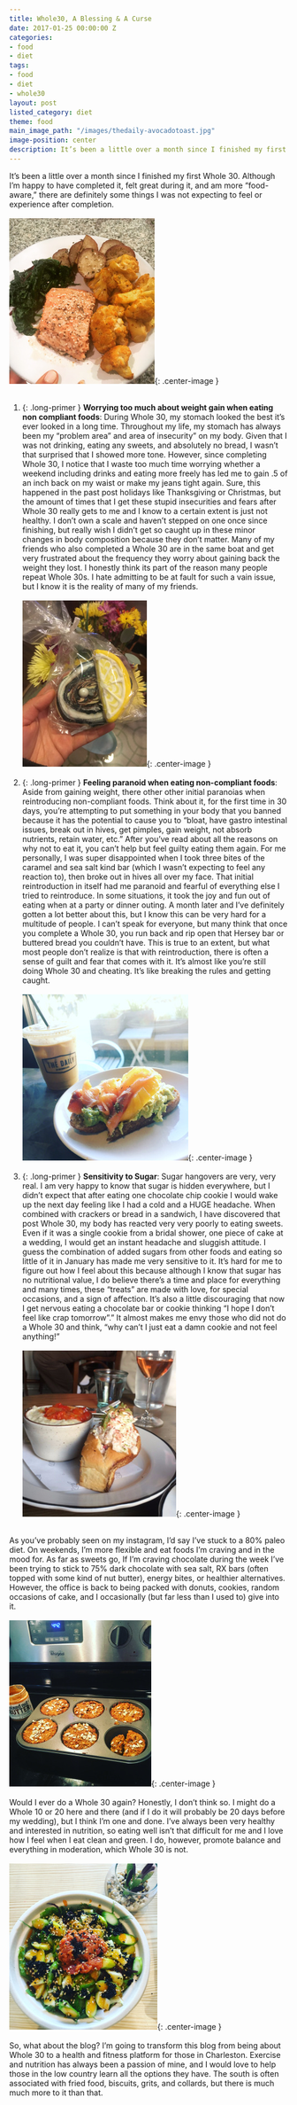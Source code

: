 ```yaml
---
title: Whole30, A Blessing & A Curse
date: 2017-01-25 00:00:00 Z
categories:
- food
- diet
tags:
- food
- diet
- whole30
layout: post
listed_category: diet
theme: food
main_image_path: "/images/thedaily-avocadotoast.jpg"
image-position: center
description: It’s been a little over a month since I finished my first Whole 30. Although I’m happy to have completed it, felt great during it, and am more “food-aware,” there are definitely some things I was not expecting to feel or experience after completion.
---
```


It’s been a little over a month since I finished my first Whole 30. Although I’m happy to have completed it, felt great during it, and am more “food-aware,” there are definitely some things I was not expecting to feel or experience after completion.
<br /><br />
![Image of spinach salmon and cauliflower](/images/whole30-salmon-cauli.jpg){: .center-image }
<br /><br />
1. {: .long-primer } **Worrying too much about weight gain when eating non compliant foods**: During Whole 30, my stomach looked the best it’s ever looked in a long time. Throughout my life, my stomach has always been my “problem area” and area of insecurity” on my body. Given that I was not drinking, eating any sweets, and absolutely no bread, I wasn’t that surprised that I showed more tone. However, since completing Whole 30, I notice that I waste too much time worrying whether a weekend including drinks and eating more freely has led me to gain .5 of an inch back on my waist or make my jeans tight again. Sure, this happened in the past post holidays like Thanksgiving or Christmas, but the amount of times that I get these stupid insecurities and fears after Whole 30 really gets to me and I know to a certain extent is just not healthy. I don’t own a scale and haven’t stepped on one once since finishing, but really wish I didn’t get so caught up in these minor changes in body composition because they don’t matter. Many of my friends who also completed a Whole 30 are in the same boat and get very frustrated about the frequency they worry about gaining back the weight they lost. I honestly think its part of the reason many people repeat Whole 30s.  I hate admitting to be at fault for such a vain issue, but I know it is the reality of many of my friends.
<br /><br />
![Image of a cookie](/images/whole30-cookie.jpg){: .center-image }
<br /><br />
2. {: .long-primer } **Feeling paranoid when eating non-compliant foods**: Aside from gaining weight, there other other initial paranoias when reintroducing non-compliant foods. Think about it, for the first time in 30 days, you’re attempting to put something in your body that you banned because it has the potential to cause you to “bloat, have gastro intestinal issues, break out in hives, get pimples, gain weight, not absorb nutrients, retain water, etc.” After you’ve read about all the reasons on why not to eat it, you can’t help but feel guilty eating them again. For me personally, I was super disappointed when I took three bites of the caramel and sea salt kind bar (which I wasn’t expecting to feel any reaction to), then broke out in hives all over my face. That initial reintroduction in itself had me paranoid and fearful of everything else I tried to reintroduce. In some situations, it took the joy and fun out of eating when at a party or dinner outing. A month later and I’ve definitely gotten a lot better about this, but I know this can be very hard for a multitude of people. I can’t speak for everyone, but many think that once you complete a Whole 30, you run back and rip open that Hersey bar or buttered bread you couldn’t have. This is true to an extent, but what most people don’t realize is that with reintroduction, there is often a sense of guilt and fear that comes with it. It’s almost like you’re still doing Whole 30 and cheating. It’s like breaking the rules and getting caught.
<br /><br />
![Image of a the daily coffee and avocado toast](/images/thedaily-avocadotoast.jpg){: .center-image }
<br /><br />
3. {: .long-primer } **Sensitivity to Sugar**: Sugar hangovers are very, very real. I am very happy to know that sugar is hidden everywhere, but I didn’t expect that after eating one chocolate chip cookie I would wake up the next day feeling like I had a cold and a HUGE headache. When combined with crackers or bread in a sandwich, I have discovered that post Whole 30, my body has reacted very very poorly to eating sweets. Even if it was a single cookie from a bridal shower, one piece of cake at a wedding, I would get an instant headache and sluggish attitude. I guess the combination of added sugars from other foods and eating so little of it in January has made me very sensitive to it. It’s hard for me to figure out how I feel about this because although I know that sugar has no nutritional value, I do believe there’s a time and place for everything and many times, these “treats” are made with love, for special occasions, and a sign of affection. It’s also a little discouraging that now I get nervous eating a chocolate bar or cookie thinking “I hope I don’t feel like crap tomorrow”.” It almost makes me envy those who did not do a Whole 30 and think, “why can’t I just eat a damn cookie and not feel anything!”
<br /><br />
![Image of a lobster-roll](/images/lobster-roll.jpg){: .center-image }
<br /><br />

As you’ve probably seen on my instagram, I’d say I’ve stuck to a 80% paleo diet. On weekends, I’m more flexible and eat foods I’m craving and in the mood for. As far as sweets go, If I’m craving chocolate during the week I’ve been trying to stick to 75% dark chocolate with sea salt, RX bars (often topped with some kind of nut butter), energy bites, or healthier alternatives. However, the office is back to being packed with donuts, cookies, random occasions of cake, and I occasionally (but far less than I used to) give into it.
<br /><br />
![Image of muffins](/images/muffinz.jpg){: .center-image }
<br /><br />
Would I ever do a Whole 30 again? Honestly, I don’t think so. I might do a Whole 10 or 20 here and there (and if I do it will probably be 20 days before my wedding), but I think I’m one and done. I’ve always been very healthy and interested in nutrition, so eating well isn’t that difficult for me and I love how I feel when I eat clean and green. I do, however, promote balance and everything in moderation, which Whole 30 is not.
<br /><br />
![Image of a poke bowl](/images/poke-bowl.jpg){: .center-image }
<br /><br />
So, what about the blog? I’m going to transform this blog from being about Whole 30 to a health and fitness platform for those in Charleston. Exercise and nutrition has always been a passion of mine, and I would love to help those in the low country learn all the options they have. The south is often associated with fried food, biscuits, grits, and collards, but there is much much more to it than that.
